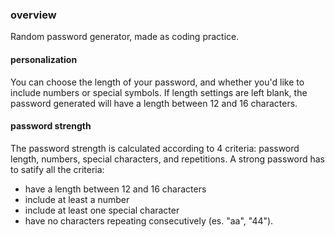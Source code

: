 ### overview
Random password generator, made as coding practice. 

#### personalization
You can choose the length of your password, and whether you'd like to include numbers or special symbols. 
If length settings are left blank, the password generated will have a length between 12 and 16 characters.

#### password strength
The password strength is calculated according to 4 criteria: password length, numbers, special characters, and repetitions.
A strong password has to satify all the criteria:
- have a length between 12 and 16 characters
- include at least a number
- include at least one special character
- have no characters repeating consecutively (es. "aa", "44").
